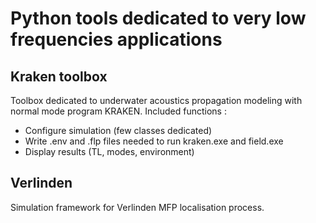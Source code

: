 # Python tools dedicated to very low frequencies applications 

## Kraken toolbox 
Toolbox dedicated to underwater acoustics propagation modeling with normal mode program KRAKEN. 
Included functions : 
  - Configure simulation (few classes dedicated)
  - Write .env and .flp files needed to run kraken.exe and field.exe
  - Display results (TL, modes, environment)

## Verlinden 
Simulation framework for Verlinden MFP localisation process. 


